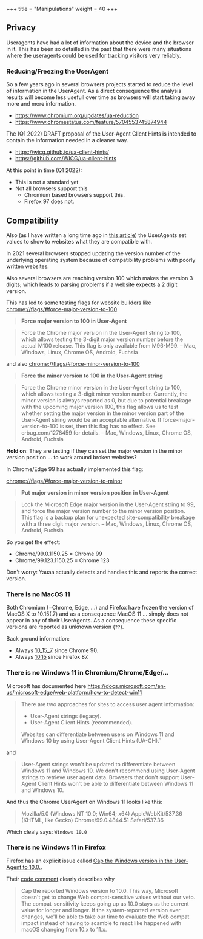 +++
title = "Manipulations"
weight = 40
+++
## Privacy
Useragents have had a lot of information about the device and the browser in it. This has been so detailled in the past that there were many situations where the useragents could be used for tracking visitors very reliably.

### Reducing/Freezing the UserAgent
So a few years ago in several browsers projects started to reduce the level of information in the UserAgent. As a direct consequence the analysis results will become less usefull over time as browsers will start taking away more and more information.

- https://www.chromium.org/updates/ua-reduction
- https://www.chromestatus.com/feature/5704553745874944

The (Q1 2022) DRAFT proposal of the User-Agent Client Hints is intended to contain the information needed in a cleaner way.

- https://wicg.github.io/ua-client-hints/
- https://github.com/WICG/ua-client-hints

At this point in time (Q1 2022):
- This is not a standard yet
- Not all browsers support this
  - Chromium based browsers support this.
  - Firefox 97 does not.

## Compatibility
Also (as I have written a long time ago in [this article](https://techlab.bol.com/making-sense-user-agent-string/)) the UserAgents set values to show to websites what they are compatible with.

In 2021 several browsers stopped updating the version number of the underlying operating system because of compatibility problems with poorly written websites.

Also several browsers are reaching version 100 which makes the version 3 digits; which leads to parsing problems if a website expects a 2 digit version.

This has led to some testing flags for website builders like
[chrome://flags/#force-major-version-to-100](chrome://flags/#force-major-version-to-100)

> **Force major version to 100 in User-Agent**

> Force the Chrome major version in the User-Agent string to 100, which allows testing the 3-digit major version number before the actual M100 release. This flag is only available from M96-M99. – Mac, Windows, Linux, Chrome OS, Android, Fuchsia

and also [chrome://flags/#force-minor-version-to-100](chrome://flags/#force-minor-version-to-100)

> **Force the minor version to 100 in the User-Agent string**

> Force the Chrome minor version in the User-Agent string to 100, which allows testing a 3-digit minor version number. Currently, the minor version is always reported as 0, but due to potential breakage with the upcoming major version 100, this flag allows us to test whether setting the major version in the minor version part of the User-Agent string would be an acceptable alternative. If force-major-version-to-100 is set, then this flag has no effect. See crbug.com/1278459 for details. – Mac, Windows, Linux, Chrome OS, Android, Fuchsia

**Hold on**: They are testing if they can set the major version in the minor version position ... to work around broken websites?

In Chrome/Edge 99 has actually implemented this flag:

[chrome://flags/#force-major-version-to-minor](chrome://flags/#force-major-version-to-minor)

> **Put major version in minor version position in User-Agent**

> Lock the Microsoft Edge major version in the User-Agent string to 99, and force the major version number to the minor version position. This flag is a backup plan for unexpected site-compatibility breakage with a three digit major version. – Mac, Windows, Linux, Chrome OS, Android, Fuchsia

So you get the effect:
- Chrome/99.0.1150.25   = Chrome 99
- Chrome/99.123.1150.25 = Chrome 123

Don't worry: Yauaa actually detects and handles this and reports the correct version.

### There is no MacOS 11
Both Chromium (=Chrome, Edge, ...) and Firefox have frozen the version of MacOS X to 10.15(.7) and as a consequence MacOS 11 ... simply does not appear in any of their UserAgents.
As a consequence these specific versions are reported as unknown version (`??`).

Back ground information:
- Always [10_15_7](https://bugs.chromium.org/p/chromium/issues/detail?id=1175225) since Chrome 90.
- Always [10.15](https://developer.mozilla.org/en-US/docs/Web/HTTP/Headers/User-Agent/Firefox#macintosh) since Firefox 87.

### There is no Windows 11 in Chromium/Chrome/Edge/...
Microsoft has documented here https://docs.microsoft.com/en-us/microsoft-edge/web-platform/how-to-detect-win11

> There are two approaches for sites to access user agent information:
> - User-Agent strings (legacy).
> - User-Agent Client Hints (recommended).
>
> Websites can differentiate between users on Windows 11 and Windows 10  by using User-Agent Client Hints (UA-CH).`

and

> User-Agent strings won't be updated to differentiate between Windows 11 and Windows 10. We don't recommend using User-Agent strings to retrieve user agent data. Browsers that don't support User-Agent Client Hints won't be able to differentiate between Windows 11 and Windows 10.

And thus the Chrome UserAgent on Windows 11 looks like this:

> Mozilla/5.0 (Windows NT 10.0; Win64; x64) AppleWebKit/537.36 (KHTML, like Gecko) Chrome/99.0.4844.51 Safari/537.36

Which clealy says: `Windows 10.0`

### There is no Windows 11 in Firefox
Firefox has an explicit issue called [Cap the Windows version in the User-Agent to 10.0.](https://bugzilla.mozilla.org/show_bug.cgi?id=1693295).

Their [code comment](https://hg.mozilla.org/mozilla-central/rev/3b60746765d3)  clearly describes why
> Cap the reported Windows version to 10.0. This way, Microsoft doesn't
> get to change Web compat-sensitive values without our veto. The
> compat-sensitivity keeps going up as 10.0 stays as the current value
> for longer and longer. If the system-reported version ever changes,
> we'll be able to take our time to evaluate the Web compat impact
> instead of having to scamble to react like happened with macOS
> changing from 10.x to 11.x.
